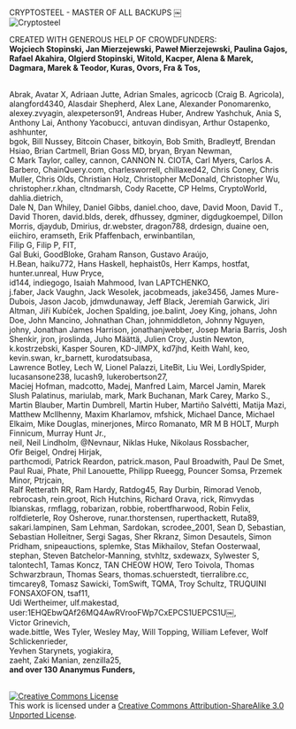 CRYPTOSTEEL - MASTER OF ALL BACKUPS 
￼<br>
![Cryptosteel](http://i.imgur.com/DmUPsNe.png)

CREATED WITH GENEROUS HELP OF CROWDFUNDERS:
<B><br>
Wojciech Stopinski,
Jan Mierzejewski, 
Paweł Mierzejewski, 
Paulina Gajos, 
Rafael Akahira, 
Olgierd Stopinski, 
Witold, 
Kacper, 
Alena & Marek, 
Dagmara, 
Marek & Teodor, 
Kuras, 
Ovors, 
Fra & Tos, </B>

<br>
Abrak, 
Avatar X, 
Adriaan Jutte, 
Adrian Smales, 
agricocb (Craig B. Agricola), 
alangford4340, 
Alasdair Shepherd, 
Alex Lane, 
Alexander Ponomarenko, 
alexey.zvyagin, 
alexpeterson91, 
Andreas Huber, 
Andrew Yashchuk, 
Ania S, 
Anthony Lai, 
Anthony Yacobucci, 
antuvan dindisyan, 
Arthur Ostapenko, 
ashhunter, 
<br>
bgok, 
Bill Nussey, 
Bitcoin Chaser, 
bitkoyin, 
Bob Smith, 
Bradleytf, 
Brendan Hsiao, 
Brian Cartmell, 
Brian Goss MD, 
bryan, 
Bryan Newman, 
<br>
C Mark Taylor, 
calley, 
cannon, 
CANNON N. CIOTA, 
Carl Myers, 
Carlos A. Barbero, 
ChainQuery.com, 
charlesworrell, 
chillaxed42, 
Chris Coney, 
Chris Muller, 
Chris Olds, 
Christian Holz,
Christopher McDonald,
Christopher Wu, 
christopher.r.khan, 
cltndmarsh, 
Cody Racette, 
CP Helms, 
CryptoWorld,
dahlia.dietrich, 
<br>
Dale N, 
Dan Whiley, 
Daniel Gibbs,
daniel.choo, 
dave, 
David Moon, 
David T., 
David Thoren, 
david.blds, 
derek, 
dfhussey, 
dgminer, 
digdugkoempel,
Dillon Morris, 
djaydub, 
Dmirius, 
dr.webster, 
dragon788, 
drdesign, 
duaine oen, 
<br>
eiichiro, 
eramseth, 
Erik Pfaffenbach, 
erwinbantilan, 
<br>
Filip G, 
Filip P, 
FIT, 
<br>
Gal Buki, 
GoodBloke, 
Graham Ranson, 
Gustavo Araújo, 
<br>
H.Bean, 
haiku772, 
Hans Haskell, 
hephaist0s, 
Herr Kamps, 
hostfat, 
hunter.unreal, 
Huw Pryce, 
<br>
id144, 
indiegogo, 
Isaiah Mahmood, 
Ivan LAPTCHENKO, 
<br>
j.faber, 
Jack Vaughn, 
Jack Wesolek, 
jacobmeads, 
jake3456, 
James Mure-Dubois, 
Jason Jacob, 
jdmwdunaway, 
Jeff Black, 
Jeremiah Garwick, 
Jiri Altman, 
Jiří Kubíček, 
Jochen Spalding, 
joe.balint, 
Joey King, 
johans, 
John Doe, 
John Mancino, 
Johnathan Chan, 
johnmiddleton, 
Johnny Nguyen, 
johny, 
Jonathan James Harrison, 
jonathanjwebber, 
Josep Maria Barris, 
Josh Shenkir, 
jron, 
jroslinda, 
Juho Määttä, 
Julien Croy, 
Justin Newton, 
<br>
k.kostrzebski, 
Kasper Souren, 
KD-JIMPX, 
kd7jhd, 
Keith Wahl, 
keo, 
kevin.swan, 
kr_barnett, 
kurodatsubasa, 
<br>
Lawrence Botley, 
Lech W, 
Lionel Palazzi, 
LiteBit, 
Liu Wei, 
LordlySpider, 
lucasansone238, 
lucash9, 
lukerobertson27, 
<br>
Maciej Hofman, 
madcotto, 
Madej, 
Manfred Laim, 
Marcel Jamin, 
Marek Slush Palatinus, 
mariulab, 
mark, 
Mark Buchanan, 
Mark Carey, 
Marko S., 
Martin Blauber, 
Martin Dumbrell, 
Martin Huber, 
Martiño Salvétti, 
Matija Mazi, 
Matthew McIlhenny, 
Maxim Kharlamov, 
mfshick, 
Michael Dance, 
Michael Elkaim, 
Mike Douglas, 
minerjones, 
Mirco Romanato, 
MR M B HOLT, 
Murph Finnicum, 
Murray Hunt Jr., 
<br>
neil, 
Neil Lindholm, 
@Nevnaur, 
Niklas Huke, 
Nikolaus Rossbacher, 
<br>
Ofir Beigel, 
Ondrej Hirjak, 
<br>
parthcmodi, 
Patrick Reardon, 
patrick.mason, 
Paul Broadwith, 
Paul De Smet, 
Paul Ruai, 
Phate, 
Phil Lanouette, 
Philipp Rueegg, 
Pouncer Somsa, 
Przemek Minor, 
Ptrjcain, 
<br>
Ralf Retterath RR, 
Ram Hardy, 
Ratdog45, 
Ray Durbin, 
Rimorad Venob, 
rebrocash, 
rein.groot, 
Rich Hutchins, 
Richard Orava, 
rick, 
Rimvydas Ibianskas, 
rmflagg, 
robarizan, 
robbie, 
robertfharwood, 
Robin Felix, 
rolfdieterle, 
Roy Osherove, 
runar.thorstensen, 
ruperthackett, 
Ruta89, 
<br>
sakari.lampinen, 
Sam Lehman, 
Sardokan, 
scrodee_2001, 
Sean D, 
Sebastian, 
Sebastian Holleitner, 
Sergi Sagas, 
Sher Rkranz, 
Simon Desautels, 
Simon Pridham, 
snipeauctions, 
splemke, 
Stas Mikhailov, 
Stefan Oosterwaal, 
stephan, 
Steven Batchelor-Manning, 
stvhltz, 
sxdewazx, 
Sylwester S, 
<br>
talontech1, 
Tamas Koncz, 
TAN CHEOW HOW, 
Tero Toivola, 
Thomas Schwarzbraun, 
Thomas Sears, 
thomas.schuerstedt, 
tierralibre.cc, 
timcarey8, 
Tomasz Sawicki, 
TomSwift, 
TQMA, 
Troy Schultz, 
TRUQUINI FONSAXOFON, 
tsaf11, 
<br>
Udi Wertheimer, 
ulf.makestad, 
user:1EHQEbwQAf26MQ4AwRVrooFWp7CxEPCS1UEPCS1U￼, 
<br>
Victor Grinevich, 
<br>
wade.bittle, 
Wes Tyler, 
Wesley May, 
Will Topping, 
William Lefever, 
Wolf Schlickenrieder, 
<br>
Yevhen Starynets, 
yogiakira, 
<br>
zaeht, 
Zaki Manian, 
zenzilla25, 
<br><B>
and over 130 Ananymus Funders,<br>
<br></B>




[![Creative Commons License](https://i.creativecommons.org/l/by-sa/3.0/88x31.png)](http://creativecommons.org/licenses/by-sa/3.0/)  
This work is licensed under a [Creative Commons Attribution-ShareAlike 3.0 Unported License](http://creativecommons.org/licenses/by-sa/3.0/).
